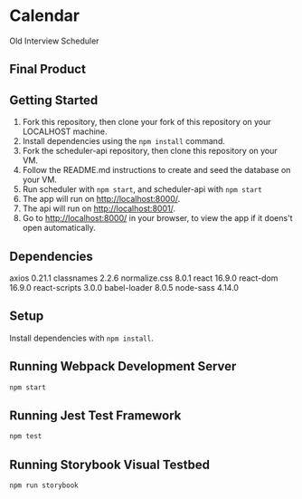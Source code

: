 # Calendar
Old Interview Scheduler

## Final Product


## Getting Started

1. Fork this repository, then clone your fork of this repository on your LOCALHOST machine.
2. Install dependencies using the `npm install` command.
3. Fork the scheduler-api repository, then clone this repository on your VM.
4. Follow the README.md instructions to create and seed the database on your VM.
5. Run scheduler with `npm start`, and scheduler-api with `npm start`  
6. The app will run on <http://localhost:8000/>.
7. The api will run on <http://localhost:8001/>.
4. Go to <http://localhost:8000/> in your browser, to view the app if it doens't open automatically.


## Dependencies

 axios 0.21.1
 classnames 2.2.6
 normalize.css 8.0.1
 react 16.9.0
 react-dom 16.9.0
 react-scripts 3.0.0
 babel-loader 8.0.5
 node-sass 4.14.0


## Setup

Install dependencies with `npm install`.

## Running Webpack Development Server

```sh
npm start
```

## Running Jest Test Framework

```sh
npm test
```

## Running Storybook Visual Testbed

```sh
npm run storybook
```
